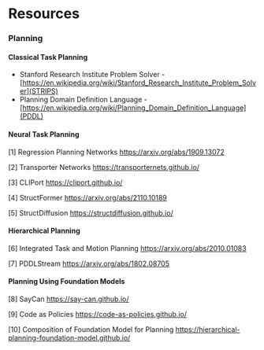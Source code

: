 # Resources

### Planning 

#### Classical Task Planning 

* Stanford Research Institute Problem Solver - [https://en.wikipedia.org/wiki/Stanford_Research_Institute_Problem_Solver](STRIPS)
* Planning Domain Definition Language - [https://en.wikipedia.org/wiki/Planning_Domain_Definition_Language](PDDL)

#### Neural Task Planning

[1] Regression Planning Networks https://arxiv.org/abs/1909.13072

[2] Transporter Networks https://transporternets.github.io/

[3] CLIPort https://cliport.github.io/

[4] StructFormer https://arxiv.org/abs/2110.10189

[5] StructDiffusion https://structdiffusion.github.io/

#### Hierarchical Planning

[6] Integrated Task and Motion Planning  https://arxiv.org/abs/2010.01083

[7] PDDLStream https://arxiv.org/abs/1802.08705

#### Planning Using Foundation Models

[8] SayCan  https://say-can.github.io/

[9] Code as Policies  https://code-as-policies.github.io/

[10] Composition of Foundation Model for Planning https://hierarchical-planning-foundation-model.github.io/